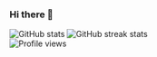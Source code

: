 ### Hi there 👋



![GitHub stats](https://github-readme-stats.vercel.app/api?username=FaiyazShahrear&show_icons=true&count_private=true&theme=radical)
![GitHub streak stats](https://github-readme-streak-stats.herokuapp.com/?user=FaiyazShahrear&theme=radical)  
![Profile views](https://gpvc.arturio.dev/FaiyazShahrear) 


